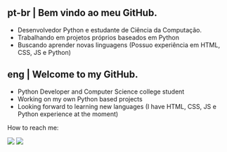 ## pt-br | Bem vindo ao meu GitHub.
 - Desenvolvedor Python e estudante de Ciência da Computação.  
 - Trabalhando em projetos próprios baseados em Python  
 - Buscando aprender novas linguagens (Possuo experiência em HTML, CSS, JS e Python)

## eng | Welcome to my GitHub.
 - Python Developer and Computer Science college student    
 - Working on my own Python based projects    
 - Looking forward to learning new languages (I have HTML, CSS, JS e Python experience at the moment)

How to reach me:
<div align="left">
  <a href="https://www.linkedin.com/in/paulo-ricardo-sv1/" target="_blank" ><img src="https://img.shields.io/badge/LinkedIn-0077B5?style=for-the-badge&logo=linkedin&logoColor=white" target="_blank"></a>
  <a href="mailto:plricardo504@gmai.com" target="_blank" ><img src="https://img.shields.io/badge/Gmail-D14836?style=for-the-badge&logo=gmail&logoColor=white" target="_blank"></a>
   <div/>
 
 
